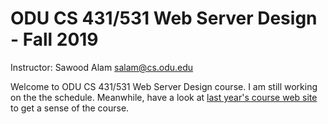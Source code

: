 # ODU CS 431/531 Web Server Design - Fall 2019

Instructor: Sawood Alam salam@cs.odu.edu

Welcome to ODU CS 431/531 Web Server Design course.
I am still working on the the schedule.
Meanwhile, have a look at [last year's course web site](https://phonedude.github.io/cs531-f18/) to get a sense of the course.
